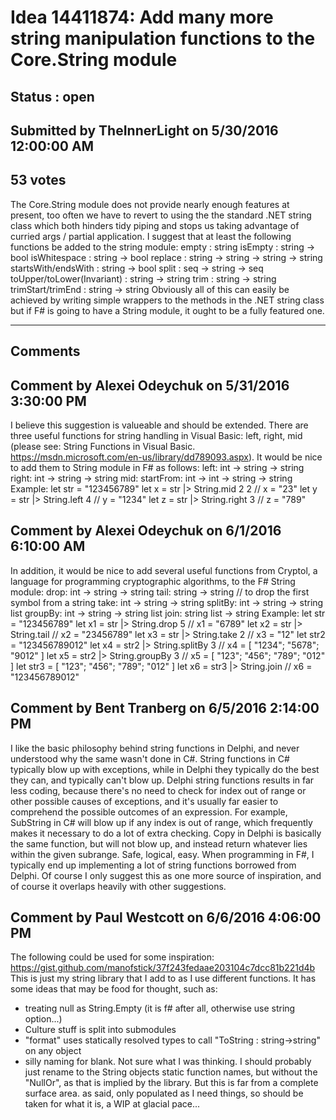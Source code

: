 # Idea 14411874: Add many more string manipulation functions to the Core.String module #

## Status : open

## Submitted by TheInnerLight on 5/30/2016 12:00:00 AM

## 53 votes

The Core.String module does not provide nearly enough features at present, too often we have to revert to using the the standard .NET string class which both hinders tidy piping and stops us taking advantage of curried args / partial application.
I suggest that at least the following functions be added to the string module:
empty : string
isEmpty : string -> bool
isWhitespace : string -> bool
replace : string -> string -> string -> string
startsWith/endsWith : string -> bool
split : seq<char> -> string -> seq<string>
toUpper/toLower(Invariant) : string -> string
trim : string -> string
trimStart/trimEnd : string -> string
Obviously all of this can easily be achieved by writing simple wrappers to the methods in the .NET string class but if F# is going to have a String module, it ought to be a fully featured one.


------------------------
## Comments


## Comment by Alexei Odeychuk on 5/31/2016 3:30:00 PM
I believe this suggestion is valueable and should be extended. There are three useful functions for string handling in Visual Basic: left, right, mid (please see: String Functions in Visual Basic. https://msdn.microsoft.com/en-us/library/dd789093.aspx).
It would be nice to add them to String module in F# as follows:
left: int -> string -> string
right: int -> string -> string
mid: startFrom: int -> int -> string -> string
Example:
let str = "123456789"
let x = str |> String.mid 2 2 // x = "23"
let y = str |> String.left 4 // y = "1234"
let z = str |> String.right 3 // z = "789"


## Comment by Alexei Odeychuk on 6/1/2016 6:10:00 AM
In addition, it would be nice to add several useful functions from Cryptol, a language for programming cryptographic algorithms, to the F# String module:
drop: int -> string -> string
tail: string -> string // to drop the first symbol from a string
take: int -> string -> string
splitBy: int -> string -> string list
groupBy: int -> string -> string list
join: string list -> string
Example:
let str = "123456789"
let x1 = str |> String.drop 5 // x1 = "6789"
let x2 = str |> String.tail // x2 = "23456789"
let x3 = str |> String.take 2 // x3 = "12"
let str2 = "123456789012"
let x4 = str2 |> String.splitBy 3 // x4 = [ "1234"; "5678"; "9012" ]
let x5 = str2 |> String.groupBy 3 // x5 = [ "123"; "456"; "789"; "012" ]
let str3 = [ "123"; "456"; "789"; "012" ]
let x6 = str3 |> String.join // x6 = "123456789012"


## Comment by Bent Tranberg on 6/5/2016 2:14:00 PM
I like the basic philosophy behind string functions in Delphi, and never understood why the same wasn't done in C#.
String functions in C# typically blow up with exceptions, while in Delphi they typically do the best they can, and typically can't blow up. Delphi string functions results in far less coding, because there's no need to check for index out of range or other possible causes of exceptions, and it's usually far easier to comprehend the possible outcomes of an expression.
For example, SubString in C# will blow up if any index is out of range, which frequently makes it necessary to do a lot of extra checking. Copy in Delphi is basically the same function, but will not blow up, and instead return whatever lies within the given subrange. Safe, logical, easy.
When programming in F#, I typically end up implementing a lot of string functions borrowed from Delphi.
Of course I only suggest this as one more source of inspiration, and of course it overlaps heavily with other suggestions.


## Comment by Paul Westcott on 6/6/2016 4:06:00 PM
The following could be used for some inspiration:
https://gist.github.com/manofstick/37f243fedaae203104c7dcc81b221d4b
This is just my string library that I add to as I use different functions. It has some ideas that may be food for thought, such as:
- treating null as String.Empty (it is f# after all, otherwise use string option...)
- Culture stuff is split into submodules
- "format" uses statically resolved types to call "ToString : string->string" on any object
- silly naming for blank. Not sure what I was thinking. I should probably just rename to the String objects static function names, but without the "NullOr", as that is implied by the library.
But this is far from a complete surface area. as said, only populated as I need things, so should be taken for what it is, a WIP at glacial pace...

